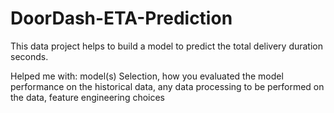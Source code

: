 # DoorDash-ETA-Prediction
This data project helps to build a model to predict the total delivery duration seconds.

Helped me with:
model(s) Selection,
how you evaluated the model performance on the historical data,
any data processing to be performed on the data,
feature engineering choices

